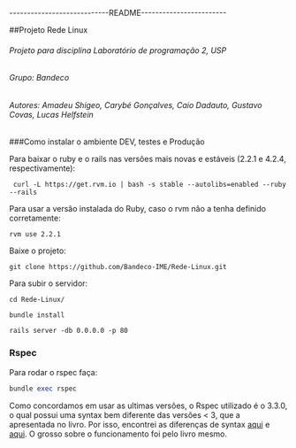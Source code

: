 ----------------------------README------------------------

##Projeto Rede Linux
###### Projeto para disciplina Laboratório de programação 2, USP
###### Grupo: Bandeco
###### Autores: Amadeu Shigeo, Carybé Gonçalves, Caio Dadauto, Gustavo Covas, Lucas Helfstein


###Como instalar o ambiente DEV, testes e Produção


Para baixar o ruby e o rails nas versões mais novas e estáveis (2.2.1 e 4.2.4, respectivamente):
```
 curl -L https://get.rvm.io | bash -s stable --autolibs=enabled --ruby --rails
```

Para usar a versão instalada do Ruby, caso o rvm não a tenha definido corretamente:
```
rvm use 2.2.1
```

Baixe o projeto:
```
git clone https://github.com/Bandeco-IME/Rede-Linux.git
```

Para subir o servidor:
```
cd Rede-Linux/

bundle install

rails server -db 0.0.0.0 -p 80 
```

### Rspec
Para rodar o rspec faça:
``` ruby
bundle exec rspec
```

Como concordamos em usar as ultimas versões, o Rspec utilizado é o 3.3.0, o qual possui uma syntax bem diferente
das versões < 3, que a apresentada no livro. Por isso, encontrei as diferenças de syntax
[aqui](http://rspec.info/blog/2014/05/notable-changes-in-rspec-3/) e
[aqui](http://www.teaisaweso.me/blog/2013/05/27/rspecs-new-message-expectation-syntax/). O grosso sobre o funcionamento
foi pelo livro mesmo.

